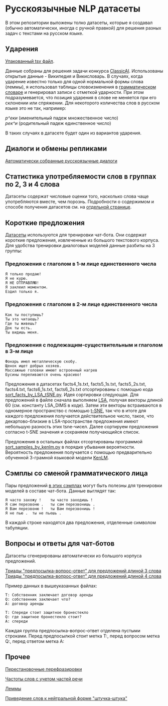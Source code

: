 # Русскоязычные NLP датасеты

В этом репозитории выложены толко датасеты, которые я создавал (обычно автоматически, иногда с ручной правкой)
для решения разных задач с текстами на русском языке.

## Ударения

[Упакованный tsv файл](https://github.com/Koziev/NLP_Datasets/blob/master/Stress/all_accents.zip).

Данные собраны для решения задачи конкурса [ClassicAI](https://classic.sberbank.ai/description).
Использованы открытые данные - Википедия и Викисловарь. В случаях, когда ударение
известно только для одной нормальной формы слова (леммы), я использовал таблицы словоизменения
в [грамматическом словаре](https://github.com/Koziev/GrammarEngine) и генерировал записи с отметкой ударности.
При этом подразумевается, что позиция ударения в слове не меняется при его склонении или спряжении. Для
некоторого количества слов в русском языке это не так, например:

*р^еки* (именительный падеж множественное число)  
*рек^и* (родительный падеж единственное число)  

В таких случаях в датасете будет один из вариантов ударения.

## Диалоги и обмены репликами

[Автоматически собранные русскоязычные диалоги](https://github.com/Koziev/NLP_Datasets/blob/master/Conversations/Data/ru.conversations.txt)


## Статистика употребляемости слов в группах по 2, 3 и 4 слова

Датасеты содержат числовые оценки того, насколько слова чаще употребляются вместе, чем порознь.
Подробности о содержимом и способе получения датасетов см. на [отдельной странице]().


## Короткие предложения

[Датасеты](https://github.com/Koziev/NLP_Datasets/tree/master/Samples) используются для тренировки чат-бота.
Они содержат короткие предложения, извлеченные из большого текстового корпуса.
Для удобства тренировки диалоговых моделей данные разбиты на 3 группы:

### Предложения с глаголом в 1-м лице единственного числа

```
Я только продаю!
Я не курю.
Я НЕ ОТПРАВЛЯЮ!
Я заклеил моментом.
Ездил только я.
```

### Предложения с глаголом в 2-м лице единственного числа

```
Как ты поступишь?
Ты это читаешь?
Где ты живешь?
Док ты есть.
Ты видишь меня.
```

### Предложения с подлежащим-существительным и глаголом в 3-м лице

```
Фонарь имел металлическую скобу.
Щенок ищет добрых хозяев.
Массажные головки имеют встроенный нагрев
Бусины переливаются очень красиво!
```

Предложения в датасетах facts4_1s.txt, facts5_1s.txt, facts5_2s.txt, facts4.txt,
facts6_1s.txt, facts6_2s.txt отсортированы с помощью кода [sort_facts_by_LSA_tSNE.py](https://github.com/Koziev/NLP_Datasets/blob/master/Samples/sort_facts_by_LSA_tSNE.py).
Идея сортировки следующая. Для предложений в файле сначала выполняем [LSA](http://scikit-learn.org/stable/modules/generated/sklearn.decomposition.TruncatedSVD.html),
получая векторы длиной 60 (см. константу LSA_DIMS в коде). Затем эти векторы встраиваются
в одномерное пространство с помощью [t-SNE](http://scikit-learn.org/stable/modules/generated/sklearn.manifold.TSNE.html),
так что в итоге для каждого предложения получается действительное число, такое, что
декартово-близкие в LSA-пространстве предложения имеют небольшую разность этих tsne-чисел. Далее
сортируем предложения согласно t-SNE значения и сохраняем получающийся список.

Предложения в остальных файлах отсортированы программой [sort_samples_by_kenlm.py](https://github.com/Koziev/NLP_Datasets/blob/master/Samples/sort_samples_by_kenlm.py)
в порядке убывания вероятности. Вероятность предложения получается с помощью предварительно
обученной 3-грамной языковой модели [KenLM](https://github.com/kpu/kenlm).

## Сэмплы со сменой грамматического лица

Пары предложений [в этих сэмплах](https://github.com/Koziev/NLP_Datasets/tree/master/ChangePerson) могут быть полезны для тренировки моделей в составе
чат-бота. Данные выглядят так:

```
Я часто захожу !	ты часто заходишь !
Я сам перезвоню .	ты сам перезвонишь .
Я Вам перезвоню !	ты Вам перезвонишь !
Я не пью .	ты не пьешь .
```

В каждой строке находятся два предложения, отделенные символом табуляции.



## Вопросы и ответы для чат-ботов

Датасеты сгенерированы автоматически из большого корпуса предложений.

[Триады "предпосылка-вопрос-ответ" для предложений длиной 3 слова](https://github.com/Koziev/NLP_Datasets/blob/master/QA/premise_question_answer4.txt)  
[Триады "предпосылка-вопрос-ответ" для предложений длиной 4 слова](https://github.com/Koziev/NLP_Datasets/blob/master/QA/premise_question_answer5.txt)  

Пример данных в вышеуказанных файлах:

```
T: Собственник заключает договор аренды
Q: собственник заключает что?
A: договор аренды

T: Спереди стоит защитное бронестекло
Q: где защитное бронестекло стоит?
A: спереди
```

Каждая группа предпосылка-вопрос-ответ отделена пустыми строками. Перед предпосылкой стоит
метка T:, перед вопросом метка Q:, перед ответом метка A:


## Прочее

[Перестановочные перефразировки](https://github.com/Koziev/NLP_Datasets/tree/master/ParaphraseDetection)

[Частоты слов с учетом частей речи](https://github.com/Koziev/NLP_Datasets/tree/master/WordformFrequencies)

[Леммы](https://github.com/Koziev/NLP_Datasets/blob/master/Lemmas/Data/word2lemma.7z)

[Приведение слов к нейтральной форме "штучка-штука"](https://github.com/Koziev/NLP_Datasets/blob/master/Lemmas/Data/lemma2normal.dat)



